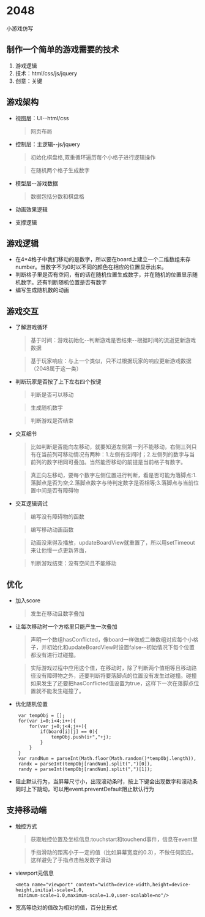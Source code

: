 # 2048
小游戏仿写
## 制作一个简单的游戏需要的技术
 1. 游戏逻辑
 2. 技术：html/css/js/jquery
 3. 创意：关键

## 游戏架构
 * 视图层：UI--html/css
   
   > 网页布局
 * 控制层：主逻辑--js/jquery
 
   > 初始化棋盘格,双重循环遍历每个小格子进行逻辑操作
   
   > 在随机两个格子生成数字
 * 模型层--游戏数据
 
   > 数据包括分数和棋盘格 
 * 动画效果逻辑
 * 支撑逻辑
 
## 游戏逻辑
 * 在4*4格子中我们移动的是数字，所以要在board上建立一个二维数组来存number。当数字不为0时以不同的颜色在相应的位置显示出来。
 * 判断格子里是否有空间，有的话在随机位置生成数字，并在随机的位置显示随机数字。还有判断随机位置是否有数字
 * 编写生成随机数的动画

## 游戏交互
 * 了解游戏循环
 
   > 基于时间：游戏初始化--判断游戏是否结束--根据时间的流逝更新游戏数据
   
   > 基于玩家响应：与上一个类似，只不过根据玩家的响应更新游戏数据（2048属于这一类）
 * 判断玩家是否按了上下左右四个按键
  
   > 判断是否可以移动
   
   > 生成随机数字
   
   > 判断游戏是否结束
 * 交互细节
 
   > 比如判断是否能向左移动，就要知道左侧第一列不能移动，右侧三列只有在当前列可移动情况有两种：1.左侧有空间时；2.左侧列的数字与当前列的数字相同可叠加。当然能否移动的前提是当前格子有数字。
 
   > 真正向左移动，要每个数字左侧位置进行判断，看是否可能为落脚点:1.落脚点是否为空;2.落脚点数字与待判定数字是否相等;3.落脚点与当前位置中间是否有障碍物
 * 交互逻辑调试
 
   > 编写没有障碍物的函数
   
   > 编写移动动画函数
   
   > 动画没来得及播放，updateBoardView就重置了，所以用setTimeout来让他慢一点更新界面，
   
   > 判断游戏结束：没有空间且不能移动
   
## 优化
 * 加入score
 
   > 发生在移动且数字叠加
   
 * 让每次移动时一个方格里只能产生一次叠加
 
   > 声明一个数组hasConflicted，像board一样做成二维数组对应每个小格子，并初始化和updateBoardView时设置false--初始情况下每个位置都没有进行过碰撞。
   
   > 实际游戏过程中应用这个值，在移动时，除了判断两个值相等且移动路径没有障碍物之外，还要判断将要落脚点的位置没有发生过碰撞。碰撞如果发生了还要把hasConflicted值设置为true，这样下一次在落脚点位置就不能发生碰撞了。
   
 * 优化随机位置
   ```
    var tempObj = [];
    for(var i=0;i<4;i++){
        for(var j=0;j<4;j++){
            if(board[i][j] == 0){
                tempObj.push(i+","+j);
            }
        }
    }
    var randNum = parseInt(Math.floor(Math.random()*tempObj.length)),
    randx = parseInt(tempObj[randNum].split(",")[0]),
    randy = parseInt(tempObj[randNum].split(",")[1]);
    ```
    
 * 阻止默认行为，当屏幕尺寸小，出现滚动条时，按上下键会出现数字和滚动条同时上下跳动，可以用event.preventDefault阻止默认行为
    
## 支持移动端
 * 触控方式
 
   > 获取触控位置及坐标信息:touchstart和touchend事件，信息在event里
   
   > 手指滑动的距离小于一定的值（比如屏幕宽度的0.3），不做任何回应。这样避免了手指点击触发数字滑动
 * viewport元信息
   ```
   <meta name="viewport" content="width=device-width,height=device-height,initial-scale=1.0,
    minimum-scale=1.0,maximum-scale=1.0,user-scalable=no"/>
   ```
   
 * 宽高等绝对的值改为相对的值，百分比形式
 
